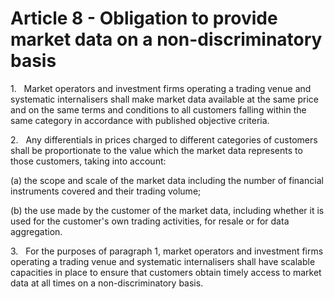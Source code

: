# Article 8 - Obligation to provide market data on a non-discriminatory basis


1.   Market operators and investment firms operating a trading venue and systematic internalisers shall make market data available at the same price and on the same terms and conditions to all customers falling within the same category in accordance with published objective criteria.

2.   Any differentials in prices charged to different categories of customers shall be proportionate to the value which the market data represents to those customers, taking into account:

(a) the scope and scale of the market data including the number of financial instruments covered and their trading volume;

(b) the use made by the customer of the market data, including whether it is used for the customer's own trading activities, for resale or for data aggregation.

3.   For the purposes of paragraph 1, market operators and investment firms operating a trading venue and systematic internalisers shall have scalable capacities in place to ensure that customers obtain timely access to market data at all times on a non-discriminatory basis.
